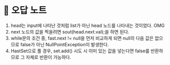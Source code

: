 # 📝 오답 노트

1. head는 input에 나타난 것처럼 list가 아닌 head 노드를 나타내는 것이었다. OMG
2. next 노드의 값을 찍을려면 sout(head.next.val);을 하면 된다.
3. while문의 조건 중, fast.next != null을 먼저 비교하게 되면 null의 다음 값은 없으므로 false가 아닌 NullPointException이 발생한다.
4. HastSet으로 풀 경우, set.add() 시도 시 이미 있는 값을 넣는다면 false를 반환하므로 그 자체로 반환이 가능하다.​
